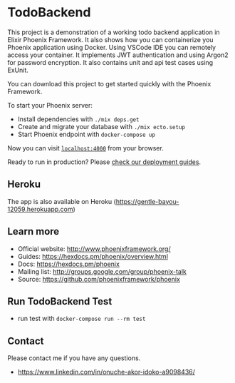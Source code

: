 # TodoBackend

This project is a demonstration of a working todo backend application in Elixir Phoenix Framework. It also shows how you can containerize you Phoenix application using Docker. Using VSCode IDE you can remotely access your container. It implements JWT authentication and using Argon2 for password encryption. It also contains unit and api test cases using ExUnit.

You can download this project to get started quickly with the Phoenix Framework.

To start your Phoenix server:

  * Install dependencies with `./mix deps.get`
  * Create and migrate your database with `./mix ecto.setup`
  * Start Phoenix endpoint with `docker-compose up`

Now you can visit [`localhost:4000`](http://localhost:4000) from your browser.

Ready to run in production? Please [check our deployment guides](https://hexdocs.pm/phoenix/deployment.html).

## Heroku
The app is also available on Heroku (https://gentle-bayou-12059.herokuapp.com)

## Learn more

  * Official website: http://www.phoenixframework.org/
  * Guides: https://hexdocs.pm/phoenix/overview.html
  * Docs: https://hexdocs.pm/phoenix
  * Mailing list: http://groups.google.com/group/phoenix-talk
  * Source: https://github.com/phoenixframework/phoenix

## Run TodoBackend Test
  * run test with `docker-compose run --rm test`

## Contact
Please contact me if you have any questions.
  * https://www.linkedin.com/in/onuche-akor-idoko-a9098436/
